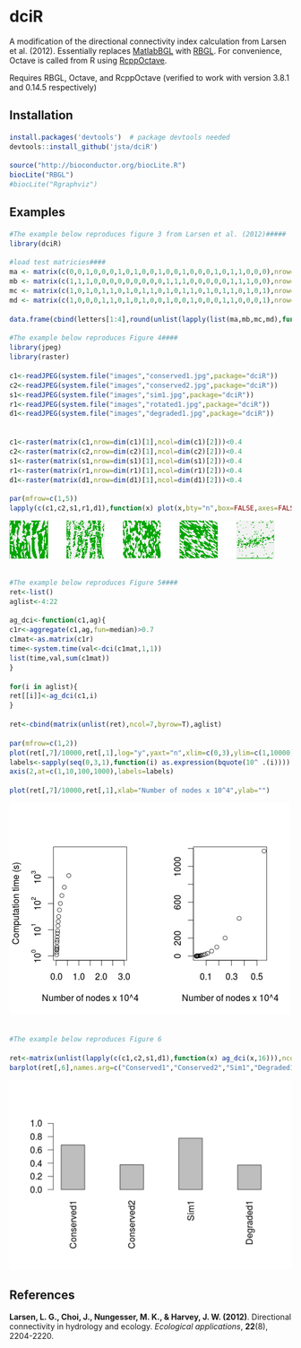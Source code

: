 dciR
====

A modification of the directional connectivity index calculation from Larsen et al. (2012). Essentially replaces [MatlabBGL](http://dgleich.github.com/matlab-bgl/) with [RBGL](http://www.bioconductor.org/packages/release/bioc/html/RBGL.html). For convenience, Octave is called from R using [RcppOctave](http://cran.r-project.org/web/packages/RcppOctave/index.html).

Requires RBGL, Octave, and RcppOctave (verified to work with version 3.8.1 and 0.14.5 respectively)



## Installation
  ```R
  install.packages('devtools')  # package devtools needed
  devtools::install_github('jsta/dciR')
  
  source("http://bioconductor.org/biocLite.R")
  biocLite("RBGL")
  #biocLite("Rgraphviz")
  ```
  
## Examples
   ```R
   #The example below reproduces figure 3 from Larsen et al. (2012)#####
   library(dciR)
      
   #load test matricies####
   ma <- matrix(c(0,0,1,0,0,0,1,0,1,0,0,1,0,0,1,0,0,0,1,0,1,1,0,0,0),nrow=5,byrow=T)
   mb <- matrix(c(1,1,1,0,0,0,0,0,0,0,0,0,1,1,1,0,0,0,0,0,1,1,1,0,0),nrow=5,byrow=T)
   mc <- matrix(c(1,0,1,0,1,1,0,1,0,1,1,0,1,0,1,1,0,1,0,1,1,0,1,0,1),nrow=5,byrow=T)
   md <- matrix(c(1,0,0,0,1,1,0,1,0,1,0,0,1,0,0,1,0,0,0,1,1,0,0,0,1),nrow=5,byrow=T)
   
   data.frame(cbind(letters[1:4],round(unlist(lapply(list(ma,mb,mc,md),function(x) dci(x,1,1))),3)))
   
   #The example below reproduces Figure 4####
   library(jpeg)
   library(raster)
   
   c1<-readJPEG(system.file("images","conserved1.jpg",package="dciR"))
   c2<-readJPEG(system.file("images","conserved2.jpg",package="dciR"))
   s1<-readJPEG(system.file("images","sim1.jpg",package="dciR"))
   r1<-readJPEG(system.file("images","rotated1.jpg",package="dciR"))
   d1<-readJPEG(system.file("images","degraded1.jpg",package="dciR"))
   
   
   c1<-raster(matrix(c1,nrow=dim(c1)[1],ncol=dim(c1)[2]))<0.4
   c2<-raster(matrix(c2,nrow=dim(c2)[1],ncol=dim(c2)[2]))<0.4
   s1<-raster(matrix(s1,nrow=dim(s1)[1],ncol=dim(s1)[2]))<0.4
   r1<-raster(matrix(r1,nrow=dim(r1)[1],ncol=dim(r1)[2]))<0.4
   d1<-raster(matrix(d1,nrow=dim(d1)[1],ncol=dim(d1)[2]))<0.4
   
   par(mfrow=c(1,5))
   lapply(c(c1,c2,s1,r1,d1),function(x) plot(x,bty="n",box=FALSE,axes=FALSE,legend=FALSE))
   ```
  
   ![](inst/images/fig4.png)
   
   ```R
   
   #The example below reproduces Figure 5####
   ret<-list()
   aglist<-4:22
   
   ag_dci<-function(c1,ag){
   c1r<-aggregate(c1,ag,fun=median)>0.7
   c1mat<-as.matrix(c1r)
   time<-system.time(val<-dci(c1mat,1,1))
   list(time,val,sum(c1mat))
   }
      
   for(i in aglist){
   ret[[i]]<-ag_dci(c1,i)
   }
      
   ret<-cbind(matrix(unlist(ret),ncol=7,byrow=T),aglist)
   
   par(mfrow=c(1,2))
   plot(ret[,7]/10000,ret[,1],log="y",yaxt="n",xlim=c(0,3),ylim=c(1,10000),xlab="Number of nodes x 10^4",ylab="Computation time (s)")
   labels<-sapply(seq(0,3,1),function(i) as.expression(bquote(10^ .(i))))
   axis(2,at=c(1,10,100,1000),labels=labels)
   
   plot(ret[,7]/10000,ret[,1],xlab="Number of nodes x 10^4",ylab="")
   
   ```
   ![](inst/images/fig5.png)
   ```R
      
   #The example below reproduces Figure 6
   
   ret<-matrix(unlist(lapply(c(c1,c2,s1,d1),function(x) ag_dci(x,16))),ncol=7,byrow=T)
   barplot(ret[,6],names.arg=c("Conserved1","Conserved2","Sim1","Degraded1"),ylim=c(0,1),las=2)
   ```
   
   ![](inst/images/fig6.png)
      
   
## References 

**Larsen, L. G., Choi, J., Nungesser, M. K., & Harvey, J. W. (2012)**. Directional connectivity in hydrology and ecology. *Ecological applications*, **22**(8), 2204-2220.